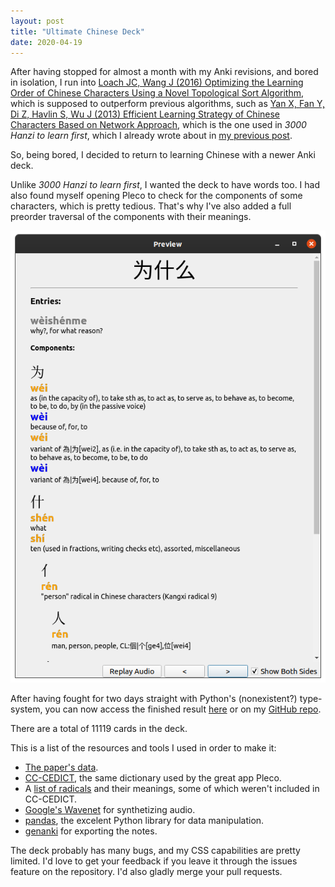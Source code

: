 ```yaml
---
layout: post
title: "Ultimate Chinese Deck"
date: 2020-04-19
---
```


After having stopped for almost a month with my Anki revisions, and bored in
isolation, I run into
[Loach JC, Wang J (2016) Optimizing the Learning Order of Chinese Characters Using a Novel Topological Sort Algorithm](https://journals.plos.org/plosone/article?id=10.1371/journal.pone.0163623),
which is supposed to outperform previous algorithms, such as
[Yan X, Fan Y, Di Z, Havlin S, Wu J (2013) Efficient Learning Strategy of Chinese Characters Based on Network Approach](https://journals.plos.org/plosone/article?id=10.1371/journal.pone.0069745),
which is the one used in _3000 Hanzi to learn first_, which I already wrote
about in [my previous post](/blog/2020/02/27/learning-chinese).

So, being bored, I decided to return to learning Chinese with a newer Anki deck.

Unlike _3000 Hanzi to learn first_, I wanted the deck to have words too. I had
also found myself opening Pleco to check for the components of some characters,
which is pretty tedious. That's why I've also added a full preorder traversal of
the components with their meanings.

![Sample note](/images/ultimate_anki_note_preview.png)

After having fought for two days straight with Python's (nonexistent?)
type-system, you can now access the finished result
[here](/images/ultimate.apkg) or on my
[GitHub repo](https://github.com/praguevara/UltimateChinese).

There are a total of 11119 cards in the deck.

This is a list of the resources and tools I used in order to make it:

- [The paper's data](https://journals.plos.org/plosone/article/file?type=supplementary&id=info:doi/10.1371/journal.pone.0163623.s001).
- [CC-CEDICT](https://www.mdbg.net/chinese/dictionary?page=cc-cedict), the same
  dictionary used by the great app Pleco.
- A
  [list of radicals](https://www.hackingchinese.com/kickstart-your-character-learning-with-the-100-most-common-radicals/)
  and their meanings, some of which weren't included in CC-CEDICT.
- [Google's Wavenet](https://cloud.google.com/text-to-speech) for synthetizing
  audio.
- [pandas](https://pandas.pydata.org/), the excelent Python library for data
  manipulation.
- [genanki](https://github.com/kerrickstaley/genanki) for exporting the notes.

The deck probably has many bugs, and my CSS capabilities are pretty limited. I'd
love to get your feedback if you leave it through the issues feature on the
repository. I'd also gladly merge your pull requests.
